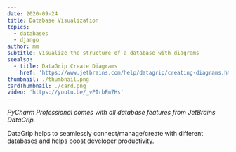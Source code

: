 ```yaml
---
date: 2020-09-24
title: Database Visualization
topics:
  - databases
  - django
author: mm
subtitle: Visualize the structure of a database with diagrams
seealso:
  - title: DataGrip Create Diagrams
    href: 'https://www.jetbrains.com/help/datagrip/creating-diagrams.html'
thumbnail: ./thumbnail.png
cardThumbnail: ./card.png
video: 'https://youtu.be/_vPIrbFm7Hs'
---
```

*PyCharm Professional comes with all database features from JetBrains DataGrip.*

DataGrip helps to seamlessly connect/manage/create with different databases and helps boost developer productivity.
